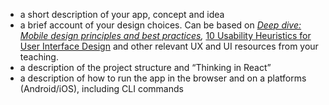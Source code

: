 - a short description of your app, concept and idea
- a brief account of your design choices. Can be based on  *[Deep dive: Mobile design principles and best practices](https://uxdesign.cc/boost-ux-with-mobile-ux-design-principles-and-best-practices-907e4f9fdd5d),* [10 Usability Heuristics for User Interface Design](https://www.nngroup.com/articles/ten-usability-heuristics/) and other relevant UX and UI resources from your teaching.
- a description of the project structure and “Thinking in React”
- a description of how to run the app in the browser and on a platforms (Android/iOS), including CLI commands

